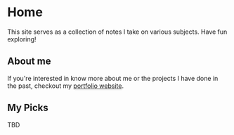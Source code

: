 # Home
This site serves as a collection of notes I take on various subjects. Have fun exploring!

## About me
If you're interested in know more about me or the projects I have done in the past, checkout my [portfolio website](http://joeyhejna.com).

## My Picks
TBD